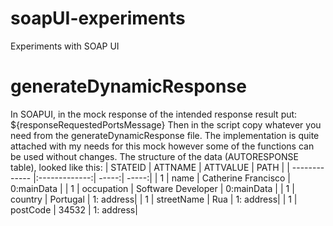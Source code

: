 # soapUI-experiments
Experiments with SOAP UI

# generateDynamicResponse

In SOAPUI, in the mock response of the intended response result put:
${responseRequestedPortsMessage} 
Then in the script copy whatever you need from the generateDynamicResponse file. The implementation is quite attached with my needs for this mock however some of the functions can be used without changes. 
The structure of the data (AUTORESPONSE table), looked like this:
| STATEID       | ATTNAME       | ATTVALUE  | PATH  |
| ------------- |:-------------:| -----:| -----:|
| 1      | name | Catherine Francisco | 0:mainData |
| 1      | occupation      |   Software Developer | 0:mainData |
| 1 | country      |    Portugal | 1: address|
| 1 | streetName     |  Rua | 1: address|
| 1 | postCode      |    34532 | 1: address|
